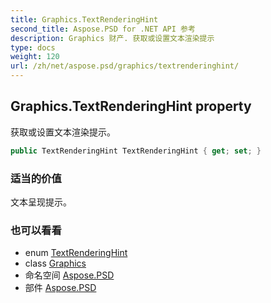 ```yaml
---
title: Graphics.TextRenderingHint
second_title: Aspose.PSD for .NET API 参考
description: Graphics 财产. 获取或设置文本渲染提示
type: docs
weight: 120
url: /zh/net/aspose.psd/graphics/textrenderinghint/
---
```

## Graphics.TextRenderingHint property

获取或设置文本渲染提示。

```csharp
public TextRenderingHint TextRenderingHint { get; set; }
```

### 适当的价值

文本呈现提示。

### 也可以看看

* enum [TextRenderingHint](../../textrenderinghint/)
* class [Graphics](../)
* 命名空间 [Aspose.PSD](../../graphics/)
* 部件 [Aspose.PSD](../../../)


